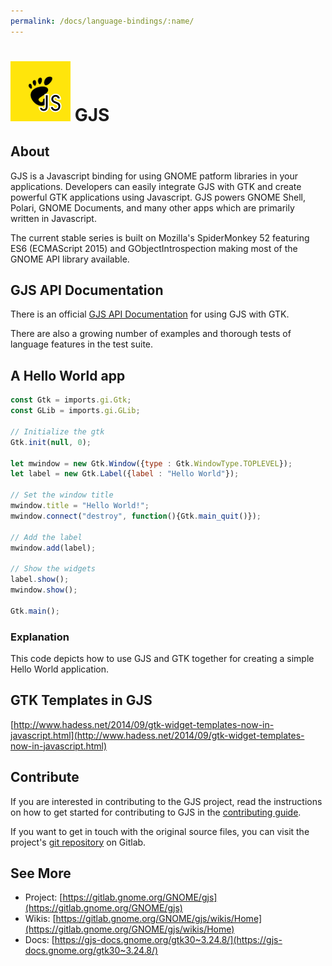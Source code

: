 ```yaml
---
permalink: /docs/language-bindings/:name/
---
```

# ![GJS and GTK Binding](/assets/img/docs/docs-jsgnome.png) GJS

## About

GJS is a Javascript binding for using GNOME patform libraries in your applications. Developers can easily integrate GJS with GTK and create powerful GTK applications using Javascript. GJS powers GNOME Shell, Polari, GNOME Documents, and many other apps which are primarily written in Javascript.

The current stable series is built on Mozilla's SpiderMonkey 52 featuring ES6 (ECMAScript 2015) and GObjectIntrospection making most of the GNOME API library available.

## GJS API Documentation

There is an official [GJS API Documentation](https://gjs-docs.gnome.org/gtk30~3.24.8/) for using GJS with GTK.

There are also a growing number of examples and thorough tests of language features in the test suite.

## A Hello World app

```javascript
const Gtk = imports.gi.Gtk;
const GLib = imports.gi.GLib;

// Initialize the gtk
Gtk.init(null, 0);

let mwindow = new Gtk.Window({type : Gtk.WindowType.TOPLEVEL});
let label = new Gtk.Label({label : "Hello World"});

// Set the window title
mwindow.title = "Hello World!";
mwindow.connect("destroy", function(){Gtk.main_quit()});

// Add the label
mwindow.add(label);

// Show the widgets
label.show();
mwindow.show();

Gtk.main();
```

### Explanation

This code depicts how to use GJS and GTK together for creating a simple Hello World application.

## GTK Templates in GJS

[http://www.hadess.net/2014/09/gtk-widget-templates-now-in-javascript.html](http://www.hadess.net/2014/09/gtk-widget-templates-now-in-javascript.html)

## Contribute

If you are interested in contributing to the GJS project, read the instructions on how to get started for contributing to GJS in the [contributing guide](https://gitlab.gnome.org/GNOME/gjs/tree/master/CONTRIBUTING.md).

If you want to get in touch with the original source files, you can visit the project's [git repository](https://gitlab.gnome.org/GNOME/gjs/) on Gitlab.

## See More

* Project: [https://gitlab.gnome.org/GNOME/gjs](https://gitlab.gnome.org/GNOME/gjs)
* Wikis: [https://gitlab.gnome.org/GNOME/gjs/wikis/Home](https://gitlab.gnome.org/GNOME/gjs/wikis/Home)
* Docs: [https://gjs-docs.gnome.org/gtk30~3.24.8/](https://gjs-docs.gnome.org/gtk30~3.24.8/)
